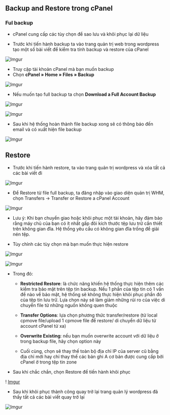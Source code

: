 ## Backup and Restore trong cPanel

### Ful backup
- cPanel cung cấp các tùy chọn để sao lưu và khôi phục lại dữ liệu

- Trước khi tiến hành backup ta vào trang quản trị web trong wordpress tạo một số bài viết để kiểm tra tính backup và restore của cPanel

![Imgur](https://i.imgur.com/VMisjTX.png)

- Truy cập tài khoản cPanel mà bạn muốn backup
- Chọn **cPanel » Home » Files » Backup**

![Imgur](https://i.imgur.com/z3d3NiG.png)

- Nếu muốn tạo full backup ta chọn **Download a Full Account Backup**

![Imgur](https://i.imgur.com/oWChhUf.png)

![Imgur](https://i.imgur.com/tyHMqWT.png)

- Sau khi hệ thống hoàn thành file backup xong sẽ có thông báo đến email và có xuất hiện file backup 

![Imgur](https://i.imgur.com/bFr1aRY.png)

## Restore
- Trước khi tiến hành restore, ta vào trang quản trị wordpress và xóa tất cả các bài viết đi

![Imgur](https://i.imgur.com/kl42LCr.png)

- Để Restore từ file full backup, ta đăng nhập vào giao diện quản trị WHM, chọn Transfers -> Transfer or Restore a cPanel Account

![Imgur](https://i.imgur.com/zv3iYr6.png)

- Lưu ý: Khi bạn chuyển giao hoặc khôi phục một tài khoản, hãy đảm bảo rằng máy chủ của bạn có ít nhất gấp đôi kích thước tệp lưu trữ cần thiết trên không gian đĩa. Hệ thống yêu cầu có không gian đĩa trống để giải nén tệp.

- Tùy chỉnh các tùy chọn mà bạn muốn thực hiện restore

![Imgur](https://i.imgur.com/IBi91I7.png)

![Imgur](https://i.imgur.com/kYmKEK5.png)

- Trong đó:
	- **Restricted Restore**: là chức năng khiến hệ thống thực hiện thêm các kiểm tra bảo mật trên tệp tin backup. Nếu 1 phần của tệp tin có 1 vấn đề nào về bảo mật, hệ thống sẽ không thực hiện khôi phục phần đó của tệp tin lưu trữ. Lựa chọn này sẽ làm giảm những rủi ro của việc di chuyển file từ những nguồn không quen thuộc

	- **Transfer Options**: lựa chọn phương thức transfer/restore (từ local cpmove file/upload 1 cpmove file để restore/ di chuyển dữ liệu từ account cPanel từ xa)

	- **Overwrite Existing**: nếu bạn muốn overwrite account với dữ liệu ở trong backup file, hãy chọn option này

	- Cuối cùng, chọn sẽ thay thế toàn bộ địa chỉ IP của server cũ bằng địa chỉ mới hay chỉ thay thế các bản ghi A cơ bản được cung cấp bởi cPanel ở trong tệp tin zone


- Sau khi chắc chắn, chọn Restore để tiến hành khôi phục

! [Imgur](https://i.imgur.com/amUvGu6.png)

- Sau khi khôi phục thành công quay trở lại trang quản lý wordpress đã thấy tất cả các bài viết quay trở lại

![Imgur](https://i.imgur.com/5ZrWcyg.png)